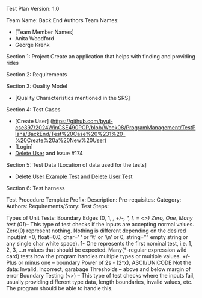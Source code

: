 Test Plan
Version: 1.0

Team Name:          Back End
Authors Team Names: 
* [Team Member Names]
* Anita Woodford
* George Krenk

Section 1: Project
Create an application that helps with finding and providing rides

Section 2: Requirements
<List of Requirements>

Section 3: Quality Model
 - [Quality Characteristics mentioned in the SRS]

Section 4: Test Cases
- [Create User] (https://github.com/byui-cse397/2024WinCSE490PCP/blob/Week08/ProgramManagement/TestPlans/BackEnd/Test%20Case%20%231%20-%20Create%20a%20New%20User)
- [Login]
- [Delete User](https://github.com/byui-cse397/2024WinCSE490PCP/blob/Week08/ProgramManagement/TestPlans/BackEnd/TestPlan-Deletion.md) and Issue #174

Section 5: Test Data
[Location of data used for the tests]
- [Delete User Example Test ](https://github.com/byui-cse397/2024WinCSE490PCP/blob/Week08/src/Back-End/test/UserDeletion/userDeletionExamples.py) and [Delete User Test](https://github.com/byui-cse397/2024WinCSE490PCP/blob/Week08/src/Back-End/test/UserDeletion/deleteUsertest.java)

Section 6: Test harness
<Any software or setup needed to run the software and tests>



Test Procedure Template
Prefix: 
Description:
Pre-requisites:
Category:
Authors:
Requirements/Story:
Test Steps:
  

Types of Unit Tests:
Boundary Edges (0, 1, *, +/-, ^, !, = <>)
Zero, One, Many test (01*)– This type of test checks if the inputs are accepting normal values. 
Zero(0) represent nothing. Nothing is different depending on the desired input(int =0, float=0.0, char=’ ‘ or ‘\t’ or ‘\n’ or 0, string=”” empty string or any single char white space). 
1- One represents the first nominal test, i.e. 1, 2, 3, …n values that should be expected. 
Many(*-regular expression wild card) tests how the program handles multiple types or multiple values.
+/- Plus or minus one – boundary 
Power of 2s - (2^x), ASCII/UNICODE
Not the data: Invalid, Incorrect, garabage
Thresholds – above and below margin of error
Boundary Testing (<>) – This type of test checks where the inputs fail, usually providing different type data, length boundaries, invalid values, etc. The program should be able to handle this.


